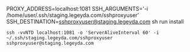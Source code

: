 

PROXY_ADDRESS=localhost:1081 SSH_ARGUMENTS='-i /home/user/.ssh/staging.legeyda.com/sshproxyuser' SSH_DESTINATION=sshproxyuser@staging.legeyda.com sh run install 


	ssh -vvNTD localhost:1081 -o 'ServerAliveInterval 60' -i ~/.ssh/staging.legeyda.com/sshproxyuser sshproxyuser@staging.legeyda.com